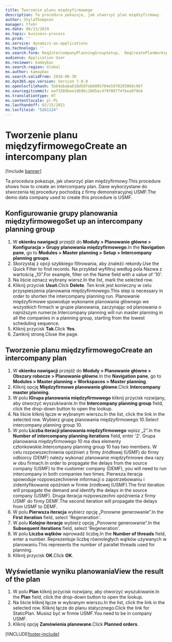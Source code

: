 ```yaml
---
title: Tworzenie planu międzyfirmowego
description: Ta procedura pokazuje, jak utworzyć plan międzyfirmowy.
author: ShylaThompson
manager: tfehr
ms.date: 08/13/2019
ms.topic: business-process
ms.prod: ''
ms.service: dynamics-ax-applications
ms.technology: ''
ms.search.form: ReqIntercompanyPlanningGroupSetup,  ReqCreatePlanWorkspace
audience: Application User
ms.reviewer: kamaybac
ms.search.region: Global
ms.author: kamaybac
ms.search.validFrom: 2016-06-30
ms.dyn365.ops.version: Version 7.0.0
ms.openlocfilehash: 5b64ababa618d58feb6095704e5978295060c96f
ms.sourcegitcommit: eaf330dbee1db96c20d5ac479f007747bea079eb
ms.translationtype: HT
ms.contentlocale: pl-PL
ms.lasthandoff: 02/15/2021
ms.locfileid: "5261124"
---
```

# <a name="create-an-intercompany-plan"></a><span data-ttu-id="392d3-103">Tworzenie planu międzyfirmowego</span><span class="sxs-lookup"><span data-stu-id="392d3-103">Create an intercompany plan</span></span>

[!include [banner](../../includes/banner.md)]

<span data-ttu-id="392d3-104">Ta procedura pokazuje, jak utworzyć plan międzyfirmowy.</span><span class="sxs-lookup"><span data-stu-id="392d3-104">This procedure shows how to create an intercompany plan.</span></span> <span data-ttu-id="392d3-105">Dane wykorzystane do stworzenia tej procedury pochodzą z firmy demonstracyjnej USMF.</span><span class="sxs-lookup"><span data-stu-id="392d3-105">The demo data company used to create this procedure is USMF.</span></span>


## <a name="set-up-an-intercompany-planning-group"></a><span data-ttu-id="392d3-106">Konfigurowanie grupy planowania międzyfirmowego</span><span class="sxs-lookup"><span data-stu-id="392d3-106">Set up an intercompany planning group</span></span> 
1. <span data-ttu-id="392d3-107">W **okienku nawigacji** przejdź do **Moduły > Planowanie główne > Konfiguracja > Grupy planowania międzyfirmowego**.</span><span class="sxs-lookup"><span data-stu-id="392d3-107">In the **Navigation pane**, go to **Modules > Master planning > Setup > Intercompany planning groups**.</span></span> 
2. <span data-ttu-id="392d3-108">Skorzystaj z opcji szybkiego filtrowania, aby znaleźć rekordy.</span><span class="sxs-lookup"><span data-stu-id="392d3-108">Use the Quick Filter to find records.</span></span> <span data-ttu-id="392d3-109">Na przykład wyfiltruj według pola Nazwa z wartością „10”.</span><span class="sxs-lookup"><span data-stu-id="392d3-109">For example, filter on the Name field with a value of '10'.</span></span>
3. <span data-ttu-id="392d3-110">Na liście oznacz wybrany wiersz.</span><span class="sxs-lookup"><span data-stu-id="392d3-110">In the list, mark the selected row.</span></span>
4. <span data-ttu-id="392d3-111">Kliknij przycisk **Usuń**.</span><span class="sxs-lookup"><span data-stu-id="392d3-111">Click **Delete**.</span></span> <span data-ttu-id="392d3-112">Ten krok jest konieczny w celu przyspieszenia planowania międzyfirmowego.</span><span class="sxs-lookup"><span data-stu-id="392d3-112">This step is necessary in order to shorten the intercompany planning run.</span></span>   <span data-ttu-id="392d3-113">Planowanie międzyfirmowe spowoduje wykonanie planowania głównego we wszystkich firmach w grupie planowania, zaczynając od planowania o najniższym numerze.</span><span class="sxs-lookup"><span data-stu-id="392d3-113">Intercompany planning will run master planning in all the companies in a planning group, starting from the lowest scheduling sequence.</span></span>  
5. <span data-ttu-id="392d3-114">Kliknij przycisk **Tak**.</span><span class="sxs-lookup"><span data-stu-id="392d3-114">Click **Yes**.</span></span>
6. <span data-ttu-id="392d3-115">Zamknij stronę.</span><span class="sxs-lookup"><span data-stu-id="392d3-115">Close the page.</span></span>

## <a name="create-an-intercompany-plan"></a><span data-ttu-id="392d3-116">Tworzenie planu międzyfirmowego</span><span class="sxs-lookup"><span data-stu-id="392d3-116">Create an intercompany plan</span></span>
1. <span data-ttu-id="392d3-117">W **okienku nawigacji** przejdź do **Moduły > Planowanie główne > Obszary robocze > Planowanie główne**.</span><span class="sxs-lookup"><span data-stu-id="392d3-117">In the **Navigation pane**, go to **Modules > Master planning > Workspaces > Master planning**.</span></span>
2. <span data-ttu-id="392d3-118">Kliknij opcję **Międzyfirmowe planowanie główne**.</span><span class="sxs-lookup"><span data-stu-id="392d3-118">Click **Intercompany master planning**.</span></span>  
3. <span data-ttu-id="392d3-119">W polu **IGrupa planowania międzyfirmowego** kliknij przycisk rozwijany, aby otworzyć wyszukiwanie.</span><span class="sxs-lookup"><span data-stu-id="392d3-119">In the **Intercompany planning group** field, click the drop-down button to open the lookup.</span></span>
4. <span data-ttu-id="392d3-120">Na liście kliknij łącze w wybranym wierszu.</span><span class="sxs-lookup"><span data-stu-id="392d3-120">In the list, click the link in the selected row.</span></span> <span data-ttu-id="392d3-121">Wybierz grupę planowania międzyfirmowego 10.</span><span class="sxs-lookup"><span data-stu-id="392d3-121">Select intercompany planning group 10.</span></span>  
5. <span data-ttu-id="392d3-122">W polu **Liczba iteracji planowania międzyfirmowego** wpisz „2”.</span><span class="sxs-lookup"><span data-stu-id="392d3-122">In the **Number of intercompany planning iterations** field, enter '2'.</span></span> <span data-ttu-id="392d3-123">Grupa planowania międzyfirmowego 10 ma dwa elementy członkowskie.</span><span class="sxs-lookup"><span data-stu-id="392d3-123">Intercompany planning group 10 has two members.</span></span> <span data-ttu-id="392d3-124">W celu rozpowszechnienia opóźnień z firmy źródłowej (USMF) do firmy odbiorcy (DEMF) należy wykonać planowanie międzyfirmowe dwa razy w obu firmach.</span><span class="sxs-lookup"><span data-stu-id="392d3-124">In order to propagate the delays from the source company (USMF) to the customer company (DEMF), you will need to run intercompany in both companies two times.</span></span> <span data-ttu-id="392d3-125">Pierwsza iteracja spowoduje rozpowszechnienie informacji o zapotrzebowaniu i zidentyfikowanie opóźnień w firmie źródłowej (USMF).</span><span class="sxs-lookup"><span data-stu-id="392d3-125">The first iteration will propagate the demand and identify the delays in the source company (USMF).</span></span> <span data-ttu-id="392d3-126">Druga iteracja rozpowszechni opóźnienia z firmy USMF do firmy DEMF.</span><span class="sxs-lookup"><span data-stu-id="392d3-126">The second iteration will propagate the delays from USMF to DEMF.</span></span>  
6. <span data-ttu-id="392d3-127">W polu **Pierwsza iteracja** wybierz opcję „Ponowne generowanie”.</span><span class="sxs-lookup"><span data-stu-id="392d3-127">In the **First iteration** field, select 'Regeneration'.</span></span>
7. <span data-ttu-id="392d3-128">W polu **Kolejne iteracje** wybierz opcję „Ponowne generowanie”.</span><span class="sxs-lookup"><span data-stu-id="392d3-128">In the **Subsequent iterations** field, select 'Regeneration'.</span></span>
8. <span data-ttu-id="392d3-129">W polu **Liczba wątków** wprowadź liczbę.</span><span class="sxs-lookup"><span data-stu-id="392d3-129">In the **Number of threads** field, enter a number.</span></span> <span data-ttu-id="392d3-130">Reprezentuje liczbę równoległych wątków używanych w planowaniu.</span><span class="sxs-lookup"><span data-stu-id="392d3-130">This represents the number of parallel threads used for planning.</span></span>  
9. <span data-ttu-id="392d3-131">Kliknij przycisk **OK**.</span><span class="sxs-lookup"><span data-stu-id="392d3-131">Click **OK**.</span></span>

## <a name="view-the-result-of-the-plan"></a><span data-ttu-id="392d3-132">Wyświetlanie wyniku planowania</span><span class="sxs-lookup"><span data-stu-id="392d3-132">View the result of the plan</span></span>
1. <span data-ttu-id="392d3-133">W polu **Plan** kliknij przycisk rozwijany, aby otworzyć wyszukiwanie.</span><span class="sxs-lookup"><span data-stu-id="392d3-133">In the **Plan** field, click the drop-down button to open the lookup.</span></span>
2. <span data-ttu-id="392d3-134">Na liście kliknij łącze w wybranym wierszu.</span><span class="sxs-lookup"><span data-stu-id="392d3-134">In the list, click the link in the selected row.</span></span> <span data-ttu-id="392d3-135">Kliknij łącze do planu statycznego.</span><span class="sxs-lookup"><span data-stu-id="392d3-135">Click the link for StaticPlan.</span></span> <span data-ttu-id="392d3-136">Musisz być w firmie USMF.</span><span class="sxs-lookup"><span data-stu-id="392d3-136">You need to be in company USMF.</span></span>  
3. <span data-ttu-id="392d3-137">Kliknij opcję **Zamówienia planowane**.</span><span class="sxs-lookup"><span data-stu-id="392d3-137">Click **Planned orders**.</span></span>



[!INCLUDE[footer-include](../../../includes/footer-banner.md)]
